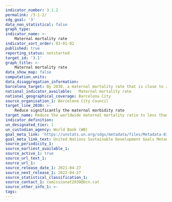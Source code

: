 ```yaml
---
indicator_number: 3.1.2
permalink: /3-1-2/
sdg_goal: '3'
data_non_statistical: false
graph_type: 
indicator_name: >-
    Maternal mortality rate 
indicator_sort_order: 03-01-02
published: true
reporting_status: notstarted
target_id: '3.1'
graph_title: >-
    Maternal mortality rate 
data_show_map: false
computation_units:  
data_disaggregation_information:
barcelona_target: By 2030, a maternal mortality rate that is close to zero
national_indicator_available:   Maternal mortality rate 
national_geographical_coverage: Barcelona City
source_organisation_1: Barcelona City Council
target_line_2030: >-
    Reduce significantly the maternal morbidity rate
target_name: Reduce the worldwide maternal mortality ratio to less than 70 out of every 100,000 live births
indicator_definition:
un_designated_tier: 1
un_custodian_agency: World Bank (WB)
goal_meta_link: 'https://unstats.un.org/sdgs/metadata/files/Metadata-03-01-01.pdf'
goal_meta_link_text: United Nations Sustainable Development Goals Metadata (pdf 894kB)
source_periodicity_1: 
source_earliest_available_1: 
source_active_1: true
source_url_text_1: 
source_url_1:
source_release_date_1: 2021-04-27
source_next_release_1: 2022-04-27
source_statistical_classification_1: 
source_contact_1: comissionat2030@bcn.cat
source_other_info_1: >-
tags:
---
```

